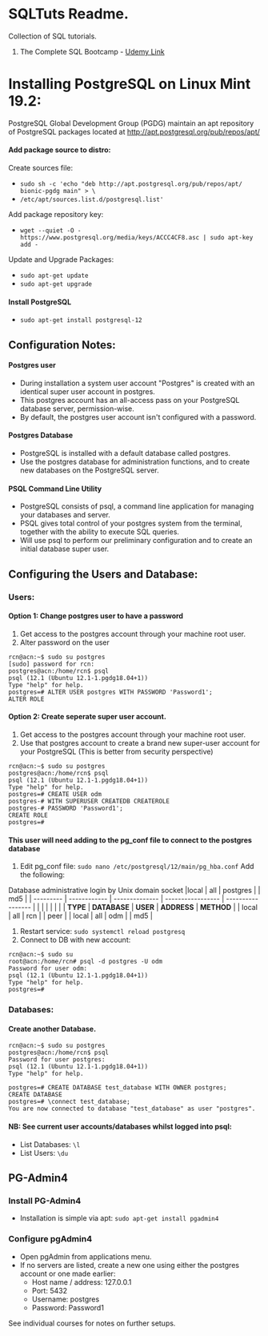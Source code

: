 # SQLTuts Readme.
Collection of SQL tutorials. 
1. The Complete SQL Bootcamp - [Udemy Link](https://www.udemy.com/course/the-complete-sql-bootcamp/)

# Installing PostgreSQL on Linux Mint 19.2: 
PostgreSQL Global Development Group (PGDG) maintain an apt repository of PostgreSQL packages located at http://apt.postgresql.org/pub/repos/apt/

#### Add package source to distro: 
Create sources file: 
* `sudo sh -c 'echo "deb http://apt.postgresql.org/pub/repos/apt/ bionic-pgdg main" > \`
* `/etc/apt/sources.list.d/postgresql.list' `

Add package repository key: 
*  `wget --quiet -O - https://www.postgresql.org/media/keys/ACCC4CF8.asc | sudo apt-key add -`

Update and Upgrade Packages: 
*  `sudo apt-get update` 
*  `sudo apt-get upgrade` 

#### Install PostgreSQL
*  `sudo apt-get install postgresql-12` 

## Configuration Notes: 
#### Postgres user
* During installation a system user account "Postgres" is created with an identical super user account in postgres. 
* This postgres account has an all-access pass on your PostgreSQL database server, permission-wise.
* By default, the postgres user account isn't configured with a password. 

#### Postgres Database
* PostgreSQL is installed with a default database called postgres. 
* Use the postgres database for administration functions, and to create new databases on the PostgreSQL server.

#### PSQL Command Line Utility
* PostgreSQL consists of psql, a command line application for managing your databases and server. 
* PSQL gives total control of your postgres system from the terminal, together with the ability to execute SQL queries.
* Will use psql to perform our preliminary configuration and to create an initial database super user.

## Configuring the Users and Database: 
### Users:
#### Option 1: Change postgres user to have a password 
1. Get access to the postgres account through your machine root user. 
2. Alter password on the user
```
rcn@acn:~$ sudo su postgres
[sudo] password for rcn:          
postgres@acn:/home/rcn$ psql
psql (12.1 (Ubuntu 12.1-1.pgdg18.04+1))
Type "help" for help. 
postgres=# ALTER USER postgres WITH PASSWORD 'Password1';
ALTER ROLE
```

#### Option 2: Create seperate super user account. 
1. Get access to the postgres account through your machine root user. 
2. Use that postgres account to create a brand new super-user account for your PostgreSQL (This is better from security perspective)

```
rcn@acn:~$ sudo su postgres
postgres@acn:/home/rcn$ psql
psql (12.1 (Ubuntu 12.1-1.pgdg18.04+1))
Type "help" for help.
postgres=# CREATE USER odm
postgres-# WITH SUPERUSER CREATEDB CREATEROLE
postgres-# PASSWORD 'Password1';
CREATE ROLE
postgres=# 
```

#### This user will need adding to the pg_conf file to connect to the postgres database
1. Edit pg_conf file: `sudo nano /etc/postgresql/12/main/pg_hba.conf` Add the following: 

Database   administrative login by Unix domain socket 
|local      |     all       |   postgres     |                   |        md5        |
| --------- | ------------  | -------------- | ----------------- | ----------------- |
|           |               |                |                   |                   |
| **TYPE**  |  **DATABASE** |   **USER**     |    **ADDRESS**    |     **METHOD**    |
| local     |  all          |    rcn         |                   |        peer       |
| local     |  all          |    odm         |                   |        md5        |

1. Restart service: `sudo systemctl reload postgresq`
2. Connect to DB with new account: 
```
rcn@acn:~$ sudo su
root@acn:/home/rcn# psql -d postgres -U odm
Password for user odm: 
psql (12.1 (Ubuntu 12.1-1.pgdg18.04+1))
Type "help" for help.
postgres=# 
```

### Databases: 
#### Create another Database. 
```
rcn@acn:~$ sudo su postgres
postgres@acn:/home/rcn$ psql
Password for user postgres: 
psql (12.1 (Ubuntu 12.1-1.pgdg18.04+1))
Type "help" for help.

postgres=# CREATE DATABASE test_database WITH OWNER postgres;
CREATE DATABASE
postgres=# \connect test_database;
You are now connected to database "test_database" as user "postgres".
```

#### NB: See current user accounts/databases whilst logged into psql: 
* List Databases: `\l`
* List Users: `\du`

## PG-Admin4
### Install PG-Admin4 
 * Installation is simple via apt: `sudo apt-get install pgadmin4`

### Configure pgAdmin4
* Open pgAdmin from applications menu.
* If no servers are listed, create a new one using either the postgres account or one made earlier: 
   * Host name / address: 127.0.0.1
   * Port: 5432
   * Username: postgres
   * Password: Password1


See individual courses for notes on further setups. 